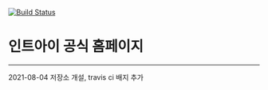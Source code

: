 [![Build Status](https://travis-ci.com/int-i/int-i-official-site.svg?branch=master)](https://travis-ci.com/int-i/int-i-official-site)
# 인트아이 공식 홈페이지
---
2021-08-04 저장소 개설, travis ci 배지 추가